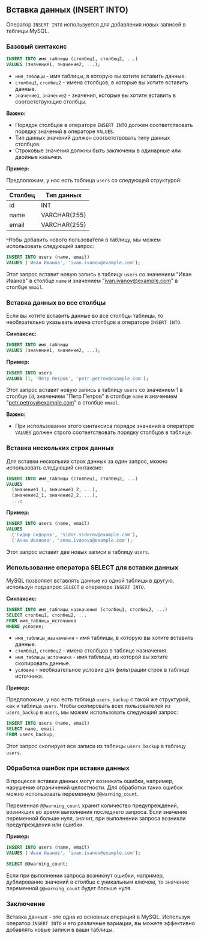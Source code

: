 ## Вставка данных (INSERT INTO)

Оператор `INSERT INTO` используется для добавления новых записей в таблицы MySQL. 

### Базовый синтаксис

```sql
INSERT INTO имя_таблицы (столбец1, столбец2, ...)
VALUES (значение1, значение2, ...);
```

* `имя_таблицы` - имя таблицы, в которую вы хотите вставить данные.
* `столбец1`, `столбец2` - имена столбцов, в которые вы хотите вставить данные.
* `значение1`, `значение2` - значения, которые вы хотите вставить в соответствующие столбцы.

**Важно:**

* Порядок столбцов в операторе `INSERT INTO` должен соответствовать порядку значений в операторе `VALUES`.
* Тип данных значений должен соответствовать типу данных столбцов.
* Строковые значения должны быть заключены в одинарные или двойные кавычки.

**Пример:**

Предположим, у нас есть таблица `users` со следующей структурой:

| Столбец | Тип данных |
|---|---|
| id | INT |
| name | VARCHAR(255) |
| email | VARCHAR(255) |

Чтобы добавить нового пользователя в таблицу, мы можем использовать следующий запрос:

```sql
INSERT INTO users (name, email)
VALUES ('Иван Иванов', 'ivan.ivanov@example.com');
```

Этот запрос вставит новую запись в таблицу `users` со значением "Иван Иванов" в столбце `name` и значением "ivan.ivanov@example.com" в столбце `email`.

### Вставка данных во все столбцы

Если вы хотите вставить данные во все столбцы таблицы, то необязательно указывать имена столбцов в операторе `INSERT INTO`. 

**Синтаксис:**

```sql
INSERT INTO имя_таблицы
VALUES (значение1, значение2, ...);
```

**Пример:**

```sql
INSERT INTO users
VALUES (1, 'Петр Петров', 'petr.petrov@example.com');
```

Этот запрос вставит новую запись в таблицу `users` со значением 1 в столбце `id`, значением "Петр Петров" в столбце `name` и значением "petr.petrov@example.com" в столбце `email`.

**Важно:**

* При использовании этого синтаксиса порядок значений в операторе `VALUES` должен строго соответствовать порядку столбцов в таблице. 

### Вставка нескольких строк данных

Для вставки нескольких строк данных за один запрос, можно использовать следующий синтаксис:

```sql
INSERT INTO имя_таблицы (столбец1, столбец2, ...)
VALUES 
  (значение1_1, значение1_2, ...),
  (значение2_1, значение2_2, ...),
  ...;
```

**Пример:**

```sql
INSERT INTO users (name, email)
VALUES 
  ('Сидор Сидоров', 'sidor.sidorov@example.com'),
  ('Анна Иванова', 'anna.ivanova@example.com');
```

Этот запрос вставит две новых записи в таблицу `users`. 

### Использование оператора SELECT для вставки данных

MySQL позволяет вставлять данные из одной таблицы в другую, используя подзапрос `SELECT` в операторе `INSERT INTO`.

**Синтаксис:**

```sql
INSERT INTO имя_таблицы_назначения (столбец1, столбец2, ...)
SELECT столбец1, столбец2, ...
FROM имя_таблицы_источника
WHERE условие;
```

* `имя_таблицы_назначения` - имя таблицы, в которую вы хотите вставить данные.
* `столбец1`, `столбец2` - имена столбцов в таблице назначения.
* `имя_таблицы_источника` - имя таблицы, из которой вы хотите скопировать данные.
* `условие` - необязательное условие для фильтрации строк в таблице источника.

**Пример:**

Предположим, у нас есть таблица `users_backup` с такой же структурой, как и таблица `users`. Чтобы скопировать всех пользователей из `users_backup` в `users`, мы можем использовать следующий запрос:

```sql
INSERT INTO users (name, email)
SELECT name, email
FROM users_backup;
```

Этот запрос скопирует все записи из таблицы `users_backup` в таблицу `users`.

### Обработка ошибок при вставке данных

В процессе вставки данных могут возникать ошибки, например, нарушение ограничений целостности. Для обработки таких ошибок можно использовать переменную `@@warning_count`. 

Переменная `@@warning_count` хранит количество предупреждений, возникших во время выполнения последнего запроса. Если значение переменной больше нуля, значит, при выполнении запроса возникли предупреждения или ошибки. 

**Пример:**

```sql
INSERT INTO users (name, email)
VALUES ('Иван Иванов', 'ivan.ivanov@example.com');

SELECT @@warning_count;
```

Если при выполнении запроса возникнут ошибки, например, дублирование значений в столбце с уникальным ключом, то значение переменной `@@warning_count` будет больше нуля. 

### Заключение

Вставка данных - это одна из основных операций в MySQL. Используя оператор `INSERT INTO` и его различные вариации, вы можете эффективно добавлять новые записи в ваши таблицы.  
